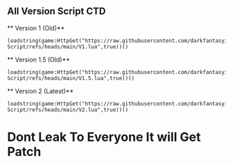 ## All Version Script CTD

** Version 1 (Old)**
```
loadstring(game:HttpGet("https://raw.githubusercontent.com/darkfantasyisreal/CTD-Script/refs/heads/main/V1.lua",true))()
```

** Version 1.5 (Old)**
```
loadstring(game:HttpGet("https://raw.githubusercontent.com/darkfantasyisreal/CTD-Script/refs/heads/main/V1.5.lua",true))()
```

** Version 2 (Latest)**
```
loadstring(game:HttpGet("https://raw.githubusercontent.com/darkfantasyisreal/CTD-Script/refs/heads/main/V2.lua",true))()
```

# Dont Leak To Everyone It will Get Patch
